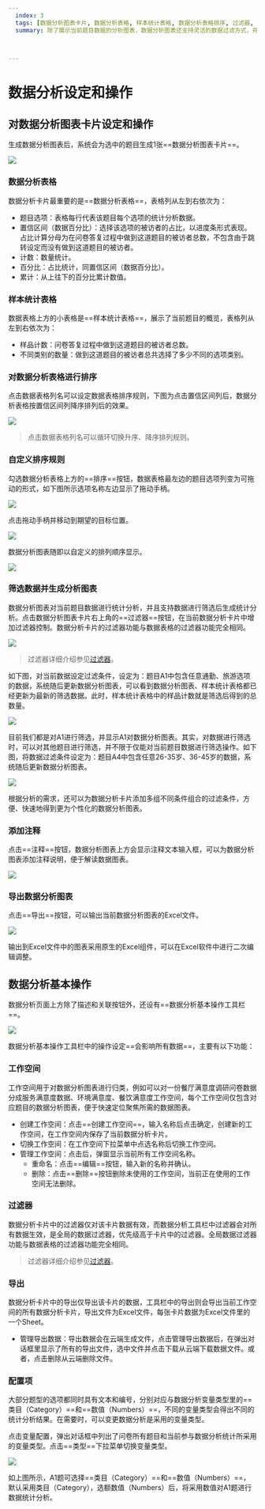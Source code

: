 ```yaml
---
  index: 3
  tags: [数据分析图表卡片, 数据分析表格, 样本统计表格, 数据分析表格排序, 过滤器, 数据筛选, 添加注释, 导出数据分析图表, 生成数据分析图表, 数据分析图表]
  summary: 除了展示当前题目数据的分析图表，数据分析图表还支持灵活的数据过滤方式，并可以添加图表注释。数据分析图表可输出成Excel文件，所输出的数据和图表可以在Excel软件中进行编辑调整。



---
```




# 数据分析设定和操作

## 对数据分析图表卡片设定和操作

生成数据分析图表后，系统会为选中的题目生成1张==数据分析图表卡片==。

<img src='../assets/02dataAnalysisChart/dataAnalysisDataChart.png'>

### 数据分析表格

数据分析卡片最重要的是==数据分析表格==，表格列从左到右依次为：

+ 题目选项：表格每行代表该题目每个选项的统计分析数据。
+ 置信区间（数据百分比）：选择该选项的被访者的占比，以进度条形式表现。占比计算分母为在问卷答复过程中做到这道题目的被访者总数，不包含由于跳转设定而没有做到这道题目的被访者。
+ 计数：数量统计。
+ 百分比：占比统计，同置信区间（数据百分比）。
+ 累计：从上往下的百分比累计数值。

### 样本统计表格

数据表格上方的小表格是==样本统计表格==，展示了当前题目的概览，表格列从左到右依次为：

+ 样品计数：问卷答复过程中做到这道题目的被访者总数。 
+ 不同类别的数量：做到这道题目的被访者总共选择了多少不同的选项类别。

### 对数据分析表格进行排序

点击数据表格列名可以设定数据表格排序规则，下图为点击置信区间列后，数据分析表格按置信区间列降序排列后的效果。

<img src='../assets/02dataAnalysisChart/dataAnalysisDataSorted.png'>

> 点击数据表格列名可以循环切换升序、降序排列规则。

### 自定义排序规则

勾选数据分析表格上方的==排序==按钮，数据表格最左边的题目选项列变为可拖动的形式，如下图所示选项名称左边显示了拖动手柄。

<img src='../assets/02dataAnalysisChart/dataAnalysisDataCustomSort1.png'>

点击拖动手柄并移动到期望的目标位置。

<img src='../assets/02dataAnalysisChart/dataAnalysisDataCustomSort2.png'>

数据分析图表随即以自定义的排列顺序显示。

<img src='../assets/02dataAnalysisChart/dataAnalysisDataCustomSorted.png'>

### 筛选数据并生成分析图表

数据分析图表对当前题目数据进行统计分析，并且支持数据进行筛选后生成统计分析。点击数据分析图表卡片右上角的==过滤器==按钮，在当前数据分析卡片中增加过滤器控制。数据分析卡片的过滤器功能与数据表格的过滤器功能完全相同。

<img src='../assets/02dataAnalysisChart/dataAnalysisDataAddFilter.png'>

> 过滤器详细介绍参见[过滤器](../09dataResult/02dataTable/06dataFilter.md)。

如下图，对当前数据设定过滤条件，设定为：题目A1中包含任意通勤、旅游选项的数据，系统随后更新数据分析图表，可以看到数据分析图表、样本统计表格都已经更新为最新的筛选数据。此时，样本统计表格中的样品计数就是筛选后得到的总数量。

<img src='../assets/02dataAnalysisChart/dataAnalysisDataFiltered.png'>

目前我们都是对A1进行筛选，并显示A1对数据分析图表。其实，对数据进行筛选时，可以对其他题目进行筛选，并不限于仅能对当前题目数据进行筛选操作。如下图，将数据过滤条件设定为：题目A4中包含任意26-35岁、36-45岁的数据，系统随后更新数据分析图表。

<img src='../assets/02dataAnalysisChart/dataAnalysisDataFilteredOtherCondition.png'>

根据分析的需求，还可以为数据分析卡片添加多组不同条件组合的过滤条件，方便、快速地得到更为个性化的数据分析图表。

### 添加注释

点击==注释==按钮，数据分析图表上方会显示注释文本输入框，可以为数据分析图表添加注释说明，便于解读数据图表。

<img src='../assets/02dataAnalysisChart/dataAnalysisDataAddComment.png'>

### 导出数据分析图表

点击==导出==按钮，可以输出当前数据分析图表的Excel文件。

<img src='../assets/02dataAnalysisChart/dataExport.png'>

输出到Excel文件中的图表采用原生的Excel组件，可以在Excel软件中进行二次编辑调整。

## 数据分析基本操作

数据分析页面上方除了描述和关联按钮外，还设有==数据分析基本操作工具栏==。

<img src='../assets/02dataAnalysisChart/dataAnalysisToolBar.png'>

数据分析基本操作工具栏中的操作设定==会影响所有数据==，主要有以下功能：

### 工作空间

工作空间用于对数据分析图表进行归类，例如可以对一份餐厅满意度调研问卷数据分成服务满意度数据、环境满意度、餐饮满意度工作空间，每个工作空间仅包含对应题目的数据分析图表，便于快速定位聚焦所需的数据图表。

+ 创建工作空间：点击==创建工作空间==，输入名称后点击确定，创建新的工作空间，在工作空间内保存了当前数据分析卡片。
+ 切换工作空间：在工作空间下拉菜单中点选名称后切换工作空间。
+ 管理工作空间：点击后，弹窗显示当前所有工作空间名称。
    + 重命名：点击==编辑==按钮，输入新的名称并确认。
    + 删除：点击==删除==按钮删除未使用的工作空间，当前正在使用的工作空间无法删除。

### 过滤器

数据分析卡片中的过滤器仅对该卡片数据有效，而数据分析工具栏中过滤器会对所有数据生效，是全局的数据过滤器，优先级高于卡片中的过滤器。全局数据过滤器功能与数据表格的过滤器功能完全相同。

> 过滤器详细介绍参见[过滤器](../09dataResult/02dataTable/06dataFilter.md)。

### 导出

数据分析卡片中的导出仅导出该卡片的数据，工具栏中的导出则会导出当前工作空间的所有数据分析卡片，导出文件为Excel文件，每张卡片数据为Excel文件里的一个Sheet。

+ 管理导出数据：导出数据会在云端生成文件，点击管理导出数据后，在弹出对话框里显示了所有的导出文件，选中文件并点击下载从云端下载数据文件。或者，点击删除从云端删除文件。

### 配置项

大部分题型的选项都同时具有文本和编号，分别对应与数据分析变量类型里的==类目（Category）==和==数值（Numbers）==，不同的变量类型会得出不同的统计分析结果。在需要时，可以变更数据分析是采用的变量类型。

点击变量配置，弹出对话框中列出了问卷所有题目和当前参与数据分析统计所采用的变量类型。点击==类型==下拉菜单切换变量类型。

<img src='../assets/02dataAnalysisChart/dataAnalysisConfigType.png'>

如上图所示，A1题可选择==类目（Category）==和==数值（Numbers）==，默认采用类目（Category），选额数值（Numbers）后，将采用数值对A1题进行数据统计分析。

